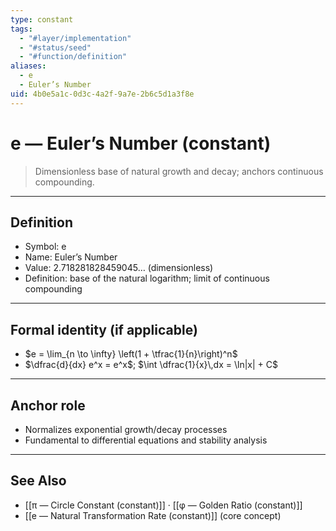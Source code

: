 ```yaml
---
type: constant
tags:
  - "#layer/implementation"
  - "#status/seed"
  - "#function/definition"
aliases:
  - e
  - Euler’s Number
uid: 4b0e5a1c-0d3c-4a2f-9a7e-2b6c5d1a3f8e
---
```


# e — Euler’s Number (constant)

> Dimensionless base of natural growth and decay; anchors continuous compounding.

---

## Definition

- Symbol: e
- Name: Euler’s Number
- Value: 2.718281828459045… (dimensionless)
- Definition: base of the natural logarithm; limit of continuous compounding

---

## Formal identity (if applicable)

- $e = \lim_{n \to \infty} \left(1 + \tfrac{1}{n}\right)^n$
- $\dfrac{d}{dx} e^x = e^x$; $\int \dfrac{1}{x}\,dx = \ln|x| + C$

---

## Anchor role

- Normalizes exponential growth/decay processes
- Fundamental to differential equations and stability analysis

---

## See Also

- [[π — Circle Constant (constant)]] · [[φ — Golden Ratio (constant)]]
- [[e — Natural Transformation Rate (constant)]] (core concept)

